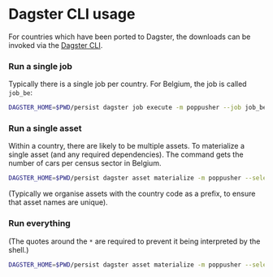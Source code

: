 # Dagster CLI usage

For countries which have been ported to Dagster, the downloads can be invoked
via the [Dagster CLI](https://docs.dagster.io/_apidocs/cli).

### Run a single job

Typically there is a single job per country. For Belgium, the job is called
`job_be`:

```bash
DAGSTER_HOME=$PWD/persist dagster job execute -m poppusher --job job_be
```

### Run a single asset

Within a country, there are likely to be multiple assets. To materialize a
single asset (and any required dependencies). The command gets the number of
cars per census sector in Belgium.

```bash
DAGSTER_HOME=$PWD/persist dagster asset materialize -m poppusher --select be/get_car_per_sector
```

(Typically we organise assets with the country code as a prefix, to ensure that
asset names are unique).

### Run everything

(The quotes around the `*` are required to prevent it being interpreted by the
shell.)

```bash
DAGSTER_HOME=$PWD/persist dagster asset materialize -m poppusher --select "*"
```
